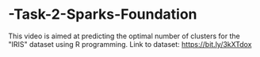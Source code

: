 # -Task-2-Sparks-Foundation
This video is aimed at predicting the optimal number of clusters for the "IRIS" dataset using R programming.  Link to dataset:  https://bit.ly/3kXTdox
